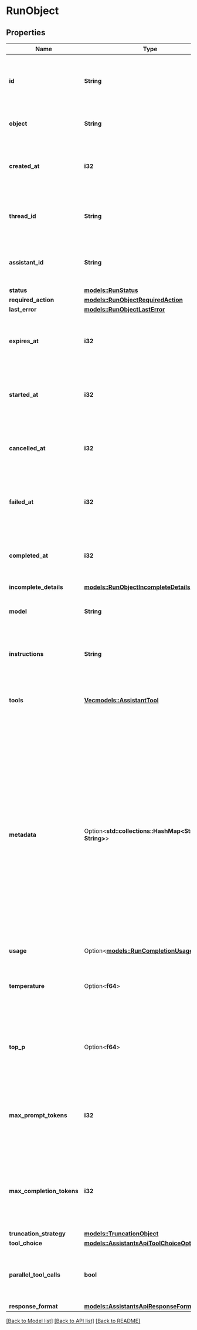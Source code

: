 # RunObject

## Properties

Name | Type | Description | Notes
------------ | ------------- | ------------- | -------------
**id** | **String** | The identifier, which can be referenced in API endpoints. | 
**object** | **String** | The object type, which is always `thread.run`. | 
**created_at** | **i32** | The Unix timestamp (in seconds) for when the run was created. | 
**thread_id** | **String** | The ID of the [thread](https://platform.openai.com/docs/api-reference/threads) that was executed on as a part of this run. | 
**assistant_id** | **String** | The ID of the [assistant](https://platform.openai.com/docs/api-reference/assistants) used for execution of this run. | 
**status** | [**models::RunStatus**](RunStatus.md) |  | 
**required_action** | [**models::RunObjectRequiredAction**](RunObject_required_action.md) |  | 
**last_error** | [**models::RunObjectLastError**](RunObject_last_error.md) |  | 
**expires_at** | **i32** | The Unix timestamp (in seconds) for when the run will expire. | 
**started_at** | **i32** | The Unix timestamp (in seconds) for when the run was started. | 
**cancelled_at** | **i32** | The Unix timestamp (in seconds) for when the run was cancelled. | 
**failed_at** | **i32** | The Unix timestamp (in seconds) for when the run failed. | 
**completed_at** | **i32** | The Unix timestamp (in seconds) for when the run was completed. | 
**incomplete_details** | [**models::RunObjectIncompleteDetails**](RunObject_incomplete_details.md) |  | 
**model** | **String** | The model that the [assistant](https://platform.openai.com/docs/api-reference/assistants) used for this run. | 
**instructions** | **String** | The instructions that the [assistant](https://platform.openai.com/docs/api-reference/assistants) used for this run. | 
**tools** | [**Vec<models::AssistantTool>**](AssistantTool.md) | The list of tools that the [assistant](https://platform.openai.com/docs/api-reference/assistants) used for this run. | 
**metadata** | Option<**std::collections::HashMap<String, String>**> | Set of 16 key-value pairs that can be attached to an object. This can be useful for storing additional information about the object in a structured format, and querying for objects via API or the dashboard.  Keys are strings with a maximum length of 64 characters. Values are strings with a maximum length of 512 characters.  | 
**usage** | Option<[**models::RunCompletionUsage**](RunCompletionUsage.md)> |  | 
**temperature** | Option<**f64**> | The sampling temperature used for this run. If not set, defaults to 1. | [optional]
**top_p** | Option<**f64**> | The nucleus sampling value used for this run. If not set, defaults to 1. | [optional]
**max_prompt_tokens** | **i32** | The maximum number of prompt tokens specified to have been used over the course of the run.  | 
**max_completion_tokens** | **i32** | The maximum number of completion tokens specified to have been used over the course of the run.  | 
**truncation_strategy** | [**models::TruncationObject**](TruncationObject.md) |  | 
**tool_choice** | [**models::AssistantsApiToolChoiceOption**](AssistantsApiToolChoiceOption.md) |  | 
**parallel_tool_calls** | **bool** | Whether to enable [parallel function calling](https://platform.openai.com/docs/guides/function-calling#configuring-parallel-function-calling) during tool use. | 
**response_format** | [**models::AssistantsApiResponseFormatOption**](AssistantsApiResponseFormatOption.md) |  | 

[[Back to Model list]](../README.md#documentation-for-models) [[Back to API list]](../README.md#documentation-for-api-endpoints) [[Back to README]](../README.md)


